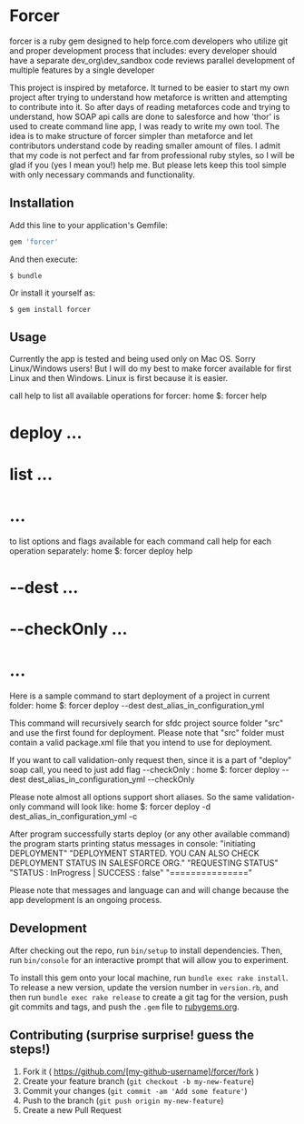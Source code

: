 # Forcer
forcer is a ruby gem designed to help force.com developers who utilize git and proper development process that includes:
every developer should have a separate dev_org\dev_sandbox
code reviews
parallel development of multiple features by a single developer

This project is inspired by metaforce. It turned to be easier to start my own project after trying to understand how metaforce
is written and attempting to contribute into it. So after days of reading metaforces code and trying to understand, how
SOAP api calls are done to salesforce and how 'thor' is used to create command line app, I was ready to write my own tool.
The idea is to make structure of forcer simpler than metaforce and let contributors understand code by reading smaller amount
of files. I admit that my code is not perfect and far from professional ruby styles, so I will be glad if you (yes I mean you!)
help me. But please lets keep this tool simple with only necessary commands and functionality.


## Installation

Add this line to your application's Gemfile:

```ruby
gem 'forcer'
```

And then execute:

    $ bundle

Or install it yourself as:

    $ gem install forcer

## Usage

Currently the app is tested and being used only on Mac OS. Sorry Linux/Windows users! But I will do my best to make
forcer available for first Linux and then Windows. Linux is first because it is easier.

call help to list all available operations for forcer:
home $: forcer help
# deploy ...
# list ...
# ...

to list options and flags available for each command call help for each operation separately:
home $: forcer deploy help
# --dest ...
# --checkOnly ...
# ...

Here is a sample command to start deployment of a project in current folder:
home $: forcer deploy --dest dest_alias_in_configuration_yml

This command will recursively search for sfdc project source folder "src" and use the first found for deployment.
Please note that "src" folder must contain a valid package.xml file that you intend to use for deployment.

If you want to call validation-only request then, since it is a part of "deploy" soap call, you need to just add flag --checkOnly :
home $: forcer deploy --dest dest_alias_in_configuration_yml --checkOnly

Please note almost all options support short aliases. So the same validation-only command will look like:
home $: forcer deploy -d dest_alias_in_configuration_yml -c


After program successfully starts deploy (or any other available command) the program starts printing status messages in console:
"initiating DEPLOYMENT"
"DEPLOYMENT STARTED. YOU CAN ALSO CHECK DEPLOYMENT STATUS IN SALESFORCE ORG."
"REQUESTING STATUS"
"STATUS : InProgress | SUCCESS : false"
"==============="

Please note that messages and language can and will change because the app development is an ongoing process.


## Development

After checking out the repo, run `bin/setup` to install dependencies. Then, run `bin/console` for an interactive prompt that will allow you to experiment.

To install this gem onto your local machine, run `bundle exec rake install`. To release a new version, update the version number in `version.rb`, and then run `bundle exec rake release` to create a git tag for the version, push git commits and tags, and push the `.gem` file to [rubygems.org](https://rubygems.org).

## Contributing (surprise surprise! guess the steps!)

1. Fork it ( https://github.com/[my-github-username]/forcer/fork )
2. Create your feature branch (`git checkout -b my-new-feature`)
3. Commit your changes (`git commit -am 'Add some feature'`)
4. Push to the branch (`git push origin my-new-feature`)
5. Create a new Pull Request
